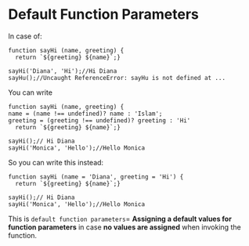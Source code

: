 # Default Function Parameters

In case of:
```
function sayHi (name, greeting) {
  return `${greeting} ${name}`;}
  
sayHi('Diana', 'Hi');//Hi Diana
sayHu();//Uncaught ReferenceError: sayHu is not defined at ...
```

You can write
```
function sayHi (name, greeting) {
name = (name !== undefined)? name : 'Islam';
greeting = (greeting !== undefined)? greeting : 'Hi'
  return `${greeting} ${name}`;}
  
sayHi();// Hi Diana
sayHi('Monica', 'Hello');//Hello Monica
```

So you can write this instead:
```
function sayHi (name = 'Diana', greeting = 'Hi') {
  return `${greeting} ${name}`;}
  
sayHi();// Hi Diana
sayHi('Monica', 'Hello');//Hello Monica
```

This is `default function parameters`= __Assigning a default values for function parameters__ in case __no values are assigned__ when invoking the function. 
